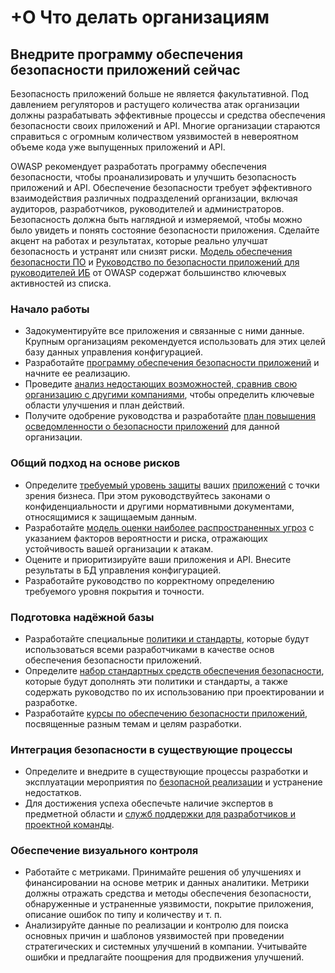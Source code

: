# +O Что делать организациям

## Внедрите программу обеспечения безопасности приложений сейчас

Безопасность приложений больше не является факультативной. Под давлением регуляторов и растущего количества атак организации должны разрабатывать эффективные процессы и средства обеспечения безопасности своих приложений и API. Многие организации стараются справиться с огромным количеством уязвимостей в невероятном объеме кода уже выпущенных приложений и API.

OWASP рекомендует разработать программу обеспечения безопасности, чтобы проанализировать и улучшить безопасность приложений и API. Обеспечение безопасности требует эффективного взаимодействия различных подразделений организации, включая аудиторов, разработчиков, руководителей и администраторов. Безопасность должна быть наглядной и измеряемой, чтобы можно было увидеть и понять состояние безопасности приложения. Сделайте акцент на работах и результатах, которые реально улучшат безопасность и устранят или снизят риски. [Модель обеспечения безопасности ПО](https://owasp.org/www-project-samm/) и [Руководство по безопасности приложений для руководителей ИБ](https://owasp.org/www-pdf-archive/Owasp-ciso-guide.pdf) от OWASP содержат большинство ключевых активностей из списка.

### Начало работы

- Задокументируйте все приложения и связанные с ними данные. Крупным организациям рекомендуется использовать для этих целей базу данных управления конфигурацией.
- Разработайте  [программу обеспечения безопасности приложений](https://owasp.org/www-project-samm/) и начните ее реализацию.
- Проведите [анализ недостающих возможностей, сравнив свою организацию с другими компаниями](https://owasp.org/www-project-samm/), чтобы определить ключевые области улучшения и план действий.
- Получите одобрение руководства и разработайте [план повышения осведомленности о безопасности приложений](https://owasp.org/www-project-samm/) для данной организации.

### Общий подход на основе рисков

- Определите [требуемый уровень защиты](https://owasp.org/www-project-samm/) ваших [приложений](https://owasp.org/www-project-samm/) с точки зрения бизнеса. При этом руководствуйтесь законами о конфиденциальности и другими нормативными документами, относящимися к защищаемым данным.
- Разработайте [модель оценки наиболее распространенных угроз](https://owasp.org/www-community/OWASP_Risk_Rating_Methodology) с указанием факторов вероятности и риска, отражающих устойчивость вашей организации к атакам. 
- Оцените и приоритизируйте ваши приложения и API. Внесите результаты в БД управления конфигурацией.
- Разработайте руководство по корректному определению требуемого уровня покрытия и точности.

### Подготовка надёжной базы

- Разработайте специальные [политики и стандарты](https://owasp.org/www-project-samm/), которые будут использоваться всеми разработчиками в качестве основ обеспечения безопасности приложений.
- Определите [набор стандартных средств обеспечения безопасности](https://owasp.org/www-project-security-knowledge-framework/), которые будут дополнять эти политики и стандарты, а также содержать руководство по их использованию при проектировании и разработке.
- Разработайте [курсы по обеспечению безопасности приложений](https://owasp.org/www-project-samm/), посвященные разным темам и целям разработки.

### Интеграция безопасности в существующие процессы

- Определите и внедрите в существующие процессы разработки и эксплуатации мероприятия по [безопасной реализации](https://owasp.org/www-project-samm/) и устранение недостатков.
- Для достижения успеха обеспечьте наличие экспертов в предметной области и [служб поддержки для разработчиков и проектной команды](https://owasp.org/www-project-samm/).

### Обеспечение визуального контроля

- Работайте с метриками. Принимайте решения об улучшениях и финансировании на основе метрик и данных аналитики. Метрики должны отражать средства и методы обеспечения безопасности, обнаруженные и устраненные уязвимости, покрытие приложения, описание ошибок по типу и количеству и т. п.
- Анализируйте данные по реализации и контролю для поиска основных причин и шаблонов уязвимостей при проведении стратегических и системных улучшений в компании. Учитывайте ошибки и предлагайте поощрения для продвижения улучшений.